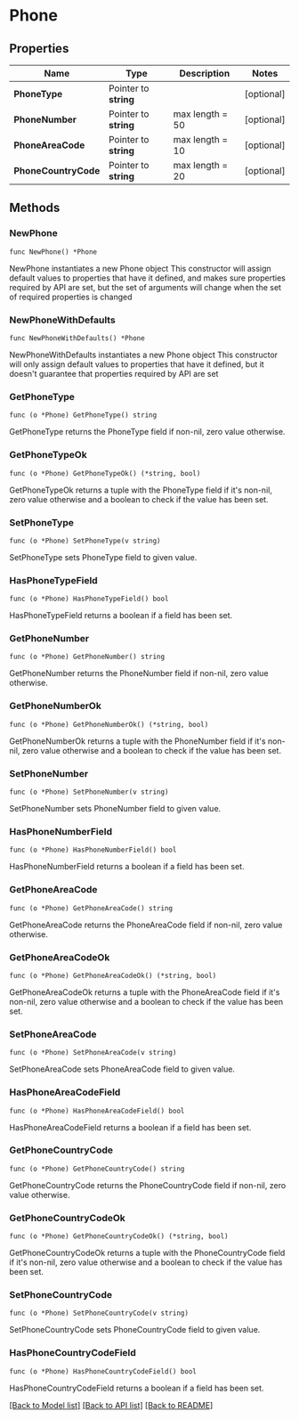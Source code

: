 # Phone

## Properties

Name | Type | Description | Notes
------------ | ------------- | ------------- | -------------
**PhoneType** | Pointer to **string** |  | [optional] 
**PhoneNumber** | Pointer to **string** | max length &#x3D; 50 | [optional] 
**PhoneAreaCode** | Pointer to **string** | max length &#x3D; 10 | [optional] 
**PhoneCountryCode** | Pointer to **string** | max length &#x3D; 20 | [optional] 

## Methods

### NewPhone

`func NewPhone() *Phone`

NewPhone instantiates a new Phone object
This constructor will assign default values to properties that have it defined,
and makes sure properties required by API are set, but the set of arguments
will change when the set of required properties is changed

### NewPhoneWithDefaults

`func NewPhoneWithDefaults() *Phone`

NewPhoneWithDefaults instantiates a new Phone object
This constructor will only assign default values to properties that have it defined,
but it doesn't guarantee that properties required by API are set

### GetPhoneType

`func (o *Phone) GetPhoneType() string`

GetPhoneType returns the PhoneType field if non-nil, zero value otherwise.

### GetPhoneTypeOk

`func (o *Phone) GetPhoneTypeOk() (*string, bool)`

GetPhoneTypeOk returns a tuple with the PhoneType field if it's non-nil, zero value otherwise
and a boolean to check if the value has been set.

### SetPhoneType

`func (o *Phone) SetPhoneType(v string)`

SetPhoneType sets PhoneType field to given value.

### HasPhoneTypeField

`func (o *Phone) HasPhoneTypeField() bool`

HasPhoneTypeField returns a boolean if a field has been set.

### GetPhoneNumber

`func (o *Phone) GetPhoneNumber() string`

GetPhoneNumber returns the PhoneNumber field if non-nil, zero value otherwise.

### GetPhoneNumberOk

`func (o *Phone) GetPhoneNumberOk() (*string, bool)`

GetPhoneNumberOk returns a tuple with the PhoneNumber field if it's non-nil, zero value otherwise
and a boolean to check if the value has been set.

### SetPhoneNumber

`func (o *Phone) SetPhoneNumber(v string)`

SetPhoneNumber sets PhoneNumber field to given value.

### HasPhoneNumberField

`func (o *Phone) HasPhoneNumberField() bool`

HasPhoneNumberField returns a boolean if a field has been set.

### GetPhoneAreaCode

`func (o *Phone) GetPhoneAreaCode() string`

GetPhoneAreaCode returns the PhoneAreaCode field if non-nil, zero value otherwise.

### GetPhoneAreaCodeOk

`func (o *Phone) GetPhoneAreaCodeOk() (*string, bool)`

GetPhoneAreaCodeOk returns a tuple with the PhoneAreaCode field if it's non-nil, zero value otherwise
and a boolean to check if the value has been set.

### SetPhoneAreaCode

`func (o *Phone) SetPhoneAreaCode(v string)`

SetPhoneAreaCode sets PhoneAreaCode field to given value.

### HasPhoneAreaCodeField

`func (o *Phone) HasPhoneAreaCodeField() bool`

HasPhoneAreaCodeField returns a boolean if a field has been set.

### GetPhoneCountryCode

`func (o *Phone) GetPhoneCountryCode() string`

GetPhoneCountryCode returns the PhoneCountryCode field if non-nil, zero value otherwise.

### GetPhoneCountryCodeOk

`func (o *Phone) GetPhoneCountryCodeOk() (*string, bool)`

GetPhoneCountryCodeOk returns a tuple with the PhoneCountryCode field if it's non-nil, zero value otherwise
and a boolean to check if the value has been set.

### SetPhoneCountryCode

`func (o *Phone) SetPhoneCountryCode(v string)`

SetPhoneCountryCode sets PhoneCountryCode field to given value.

### HasPhoneCountryCodeField

`func (o *Phone) HasPhoneCountryCodeField() bool`

HasPhoneCountryCodeField returns a boolean if a field has been set.


[[Back to Model list]](../README.md#documentation-for-models) [[Back to API list]](../README.md#documentation-for-api-endpoints) [[Back to README]](../README.md)


